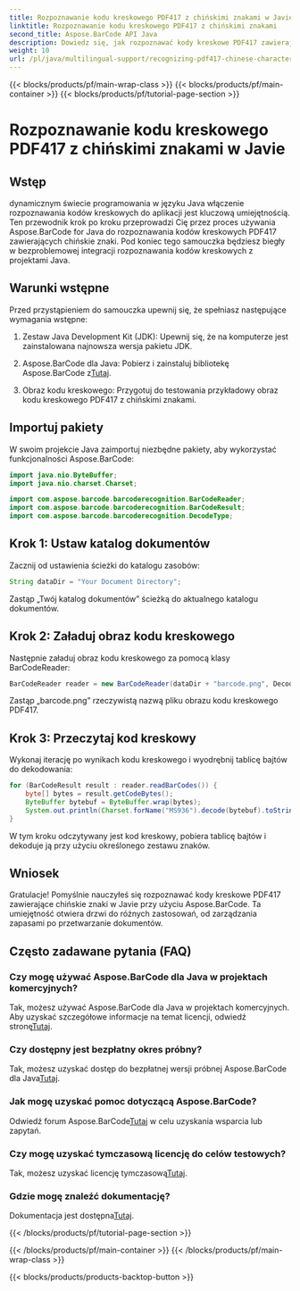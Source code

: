 ```yaml
---
title: Rozpoznawanie kodu kreskowego PDF417 z chińskimi znakami w Javie
linktitle: Rozpoznawanie kodu kreskowego PDF417 z chińskimi znakami
second_title: Aspose.BarCode API Java
description: Dowiedz się, jak rozpoznawać kody kreskowe PDF417 zawierające chińskie znaki w Javie za pomocą Aspose.BarCode. Skorzystaj z naszego obszernego samouczka, aby uzyskać bezproblemową integrację.
weight: 10
url: /pl/java/multilingual-support/recognizing-pdf417-chinese-characters/
---
```


{{< blocks/products/pf/main-wrap-class >}}
{{< blocks/products/pf/main-container >}}
{{< blocks/products/pf/tutorial-page-section >}}

# Rozpoznawanie kodu kreskowego PDF417 z chińskimi znakami w Javie


## Wstęp

dynamicznym świecie programowania w języku Java włączenie rozpoznawania kodów kreskowych do aplikacji jest kluczową umiejętnością. Ten przewodnik krok po kroku przeprowadzi Cię przez proces używania Aspose.BarCode for Java do rozpoznawania kodów kreskowych PDF417 zawierających chińskie znaki. Pod koniec tego samouczka będziesz biegły w bezproblemowej integracji rozpoznawania kodów kreskowych z projektami Java.

## Warunki wstępne

Przed przystąpieniem do samouczka upewnij się, że spełniasz następujące wymagania wstępne:

1. Zestaw Java Development Kit (JDK): Upewnij się, że na komputerze jest zainstalowana najnowsza wersja pakietu JDK.

2.  Aspose.BarCode dla Java: Pobierz i zainstaluj bibliotekę Aspose.BarCode z[Tutaj](https://releases.aspose.com/barcode/java/).

3. Obraz kodu kreskowego: Przygotuj do testowania przykładowy obraz kodu kreskowego PDF417 z chińskimi znakami.

## Importuj pakiety

W swoim projekcie Java zaimportuj niezbędne pakiety, aby wykorzystać funkcjonalności Aspose.BarCode:

```java
import java.nio.ByteBuffer;
import java.nio.charset.Charset;

import com.aspose.barcode.barcoderecognition.BarCodeReader;
import com.aspose.barcode.barcoderecognition.BarCodeResult;
import com.aspose.barcode.barcoderecognition.DecodeType;
```

## Krok 1: Ustaw katalog dokumentów

Zacznij od ustawienia ścieżki do katalogu zasobów:

```java
String dataDir = "Your Document Directory";
```

Zastąp „Twój katalog dokumentów” ścieżką do aktualnego katalogu dokumentów.

## Krok 2: Załaduj obraz kodu kreskowego

Następnie załaduj obraz kodu kreskowego za pomocą klasy BarCodeReader:

```java
BarCodeReader reader = new BarCodeReader(dataDir + "barcode.png", DecodeType.PDF_417);
```

Zastąp „barcode.png” rzeczywistą nazwą pliku obrazu kodu kreskowego PDF417.

## Krok 3: Przeczytaj kod kreskowy

Wykonaj iterację po wynikach kodu kreskowego i wyodrębnij tablicę bajtów do dekodowania:

```java
for (BarCodeResult result : reader.readBarCodes()) {
    byte[] bytes = result.getCodeBytes();
    ByteBuffer bytebuf = ByteBuffer.wrap(bytes);
    System.out.println(Charset.forName("MS936").decode(bytebuf).toString());
}
```

W tym kroku odczytywany jest kod kreskowy, pobiera tablicę bajtów i dekoduje ją przy użyciu określonego zestawu znaków.

## Wniosek

Gratulacje! Pomyślnie nauczyłeś się rozpoznawać kody kreskowe PDF417 zawierające chińskie znaki w Javie przy użyciu Aspose.BarCode. Ta umiejętność otwiera drzwi do różnych zastosowań, od zarządzania zapasami po przetwarzanie dokumentów.

## Często zadawane pytania (FAQ)

### Czy mogę używać Aspose.BarCode dla Java w projektach komercyjnych?
 Tak, możesz używać Aspose.BarCode dla Java w projektach komercyjnych. Aby uzyskać szczegółowe informacje na temat licencji, odwiedź stronę[Tutaj](https://purchase.aspose.com/buy).

### Czy dostępny jest bezpłatny okres próbny?
 Tak, możesz uzyskać dostęp do bezpłatnej wersji próbnej Aspose.BarCode dla Java[Tutaj](https://releases.aspose.com/).

### Jak mogę uzyskać pomoc dotyczącą Aspose.BarCode?
 Odwiedź forum Aspose.BarCode[Tutaj](https://forum.aspose.com/c/barcode/13) w celu uzyskania wsparcia lub zapytań.

### Czy mogę uzyskać tymczasową licencję do celów testowych?
Tak, możesz uzyskać licencję tymczasową[Tutaj](https://purchase.aspose.com/temporary-license/).

### Gdzie mogę znaleźć dokumentację?
 Dokumentacja jest dostępna[Tutaj](https://reference.aspose.com/barcode/java/).

{{< /blocks/products/pf/tutorial-page-section >}}

{{< /blocks/products/pf/main-container >}}
{{< /blocks/products/pf/main-wrap-class >}}

{{< blocks/products/products-backtop-button >}}
